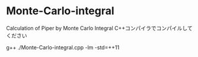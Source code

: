 # Monte-Carlo-integral
Calculation of Piper by Monte Carlo Integral
C++コンパイラでコンパイルしてください

g++ ./Monte-Carlo-integral.cpp -lm -std=++11
